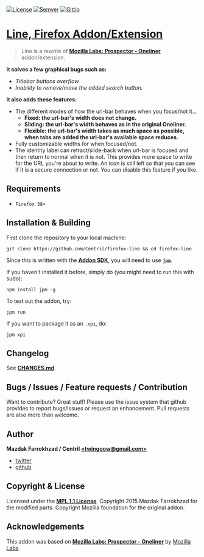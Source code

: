 [![License]][url: License] [![Semver]][url: Semver] [![Gittip]][url: Gittip]

# [Line, Firefox Addon/Extension]

> Line is a rewrite of **[Mozilla Labs: Prospector - Oneliner]** addon/extension.

**It solves a few graphical bugs such as:**
+ _Titlebar buttons overflow._
+ _Inability to remove/move the added search button._

**It also adds these features:**
+ The different modes of how the url-bar behaves when you focus/not it... 
	- **Fixed: the url-bar's width does not change.**
	- **Sliding: the url-bar's width behaves as in the original Oneliner.**
	- **Flexible: the url-bar's width takes as much space as possible, when tabs are added the url-bar's available space reduces.**
+ Fully customizable widths for when focused/not.
+ The identity label can retract/slide-back when url-bar is focused and then return to normal when it is not. This provides more space to write for the URL you're about to write. An icon is still left so that you can see if it is a secure connection or not. You can disable this feature if you like.

## Requirements

+ `Firefox 38+`

## Installation & Building

First clone the repository to your local machine:

```shell
git clone https://github.com/Centril/firefox-line && cd firefox-line
```

Since this is written with the **[Addon SDK]**, you will need to use **[`jpm`]**.

If you haven't installed it before, simply do (you might need to run this with sudo):

```shell
npm install jpm -g
```

To test out the addon, try:

```shell
jpm run
```

If you want to package it as an `.xpi`, do:

```shell
jpm xpi
```

## Changelog

See **[CHANGES.md]**.

## Bugs / Issues / Feature requests / Contribution

Want to contribute? Great stuff! Please use the issue system that github provides to report bugs/issues or request an enhancement. Pull requests are also more than welcome.

## Author

**Mazdak Farrokhzad / Centril [&lt;twingoow@gmail.com&gt;]**

+ [twitter]
+ [github]

## Copyright & License

Licensed under the **[MPL 1.1 License]**.
Copyright 2015 Mazdak Farrokhzad for the modified parts.
Copyright Mozilla foundation for the original addon.

## Acknowledgements

This addon was based on **[Mozilla Labs: Prospector - Oneliner]** by [Mozilla Labs].

<!-- references -->

[Gittip]: http://img.shields.io/gittip/Centril.svg?style=flat
[url: Gittip]: https://www.gittip.com/Centril/
[License]: http://img.shields.io/badge/license-MPL_1.1-blue.svg?style=flat
[url: License]: LICENSE.md
[Semver]: http://img.shields.io/badge/semver-2.0.0-blue.svg?style=flat
[url: Semver]: http://semver.org/spec/v2.0.0.html

[Line, Firefox Addon/Extension]: https://github.com/Centril/firefox-line
[Mozilla Labs: Prospector - Oneliner]: https://github.com/mozilla/prospector/tree/master/oneLiner
[Addon SDK]: https://developer.mozilla.org/en-US/Add-ons/SDK
[`jpm`]: https://developer.mozilla.org/en-US/Add-ons/SDK/Tools/jpm#Installation

[twitter]: http://twitter.com/CenoRIX
[github]: http://github.com/centril
[&lt;twingoow@gmail.com&gt;]: mailto:twingoow@gmail.com

[CHANGES.md]: CHANGES.md
[MPL 1.1 License]: LICENSE.md

[Mozilla Labs]: https://mozillalabs.com/en-US/

<!-- references -->